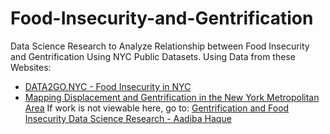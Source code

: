 # Food-Insecurity-and-Gentrification
Data Science Research to Analyze Relationship between Food Insecurity and Gentrification Using NYC Public Datasets.
Using Data from these Websites:
- [DATA2GO.NYC - Food Insecurity in NYC](https://data2go.nyc/map/?id=107*36047015900*food_insecure_tract!undefined!ns*!buttonHolder~other_pop_cd_506~ahdi_puma_1~sch_enrol_cd_112~age_pyramid_male_85_plus_cd_20~median_household_income_puma_397~median_personal_earnings_puma_400~dis_y_perc_puma_102~poverty_ceo_cd_417~unemployment_cd_408~pre_k_cd_107!*air_qual_cd~ahdi_puma*family_homeless_cd_245#11/40.7155/-73.9510)
- [Mapping Displacement and Gentrification in the New York Metropolitan Area](https://www.urbandisplacement.org/maps/ny)
If work is not viewable here, go to: [Gentrification and Food Insecurity Data Science Research - Aadiba Haque](https://drive.google.com/file/d/1cAcFUbJHr_o8c5DtmVXI6ikInUz9D_kg/view?usp=sharing)
